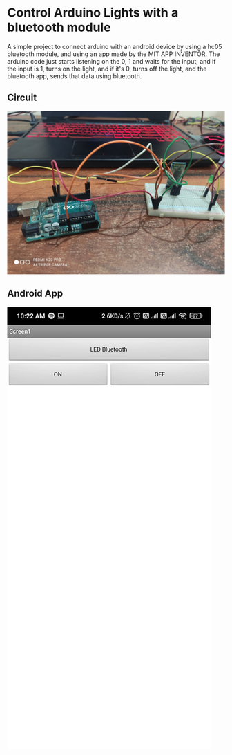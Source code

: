 # Control Arduino Lights with a bluetooth module 
A simple project to connect arduino with an android device by using a hc05 bluetooth module, and using an app made by the MIT APP INVENTOR.
The arduino code just starts listening on the 0, 1 and waits for the input, and if the input is 1, turns on the light, and if it's 0, turns off the light, and the bluetooth app, sends that data using bluetooth.


## Circuit
<img src="circuit.jpg">

## Android App
<img src="app.jpg">